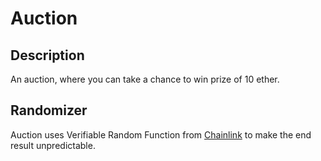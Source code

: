 # Auction
 
## Description
An auction, where you can take a chance to win prize of 10 ether.

## Randomizer
Auction uses Verifiable Random Function from [Chainlink](https://docs.chain.link/vrf) to make the end result unpredictable. 